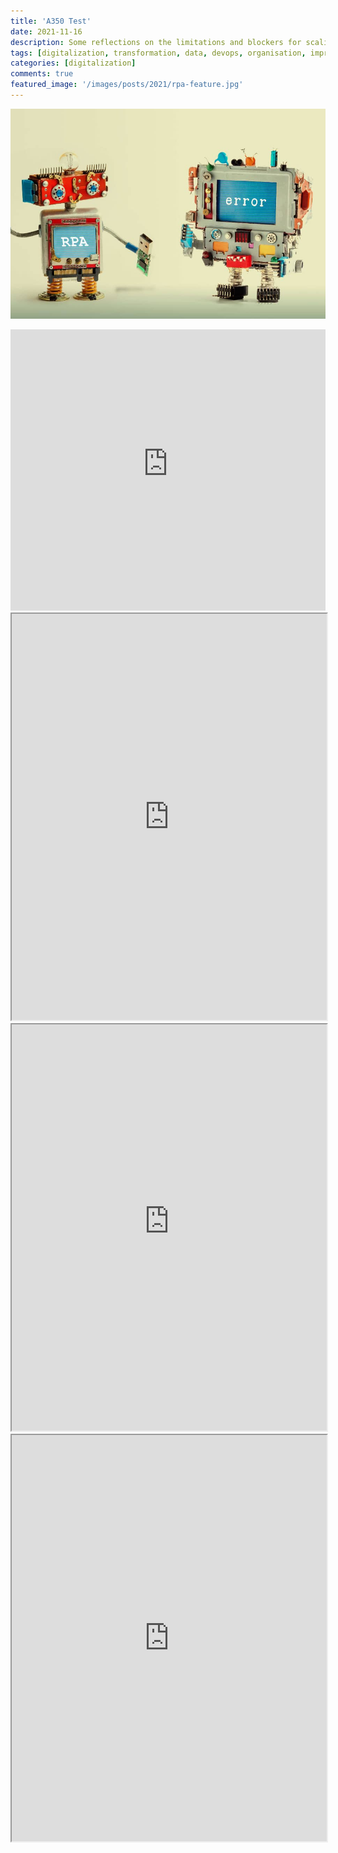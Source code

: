 ```yaml
---
title: 'A350 Test'
date: 2021-11-16
description: Some reflections on the limitations and blockers for scaling RPA
tags: [digitalization, transformation, data, devops, organisation, improvement, speed, automation, rpa, uipath, api]
categories: [digitalization]
comments: true
featured_image: '/images/posts/2021/rpa-feature.jpg'
---
```


![](/images/posts/2021/rpa.jpg)

<iframe src="https://raw.githubusercontent.com/clintjb/A350-Tracking/main/flight_data_a350.html" height="450" width="100%" frameborder="0" scrolling="no" seamless="seamless"></iframe>

<iframe width=100%, height=650, src='https://githubusercontent.com/clintjb/A350-Tracking/main/flight_data_a350.html'></iframe>

<iframe width=100%, height=650, src='https://raw.githubusercontent.com/clintjb/A350-Tracking/main/flight_data_a350.html'></iframe>

<iframe width=100%, height=650, src='https://htmlpreview.github.io/?https://raw.githubusercontent.com/clintjb/A350-Tracking/main/flight_data_a350.html'></iframe>

<script src="jquery.js"></script> 
<script> 
$(function(){
 $("#includedContent").load("https://htmlpreview.github.io/?https://raw.githubusercontent.com/clintjb/A350-Tracking/main/flight_data_a350.html"); 
});
</script> 
<div id="includedContent"></div>

<script src="jquery.js"></script> 
<script> 
$(function(){
 $("#includedContent").load("https://htmlpreview.github.io/?https://raw.githubusercontent.com/clintjb/A350-Tracking/main/flight_data_a350.html"); 
});
</script> 
<div id="includedContent"></div>
     
<script>
window.onload=function(){ with (new XMLHttpRequest()) {
  onreadystatechange=cb; open('GET','https://raw.githubusercontent.com/clintjb/A350-Tracking/main/flight_data_a350.csv',true); responseType='text';send();
}}
function cb(){if(this.readyState===4)document.getElementById('A350')
                                             .innerHTML=tbl(this.responseText); }
function tbl(csv){ // do whatever is necessary to create your table here ...
 return csv.split('\n')
           .map(function(tr,i){return '<tr><td>'
                                     +tr.replace(/\t/g,'</td><td>')
                                     +'</td></tr>';})
           .join('\n'); }
</script>

<table id="A350"></table>
